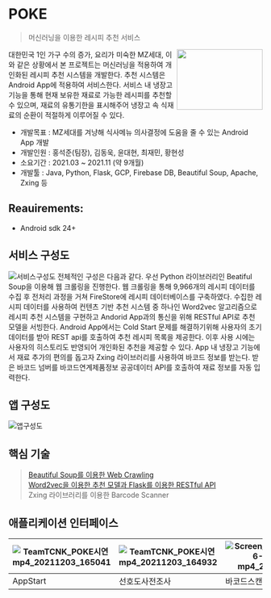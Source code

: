 POKE
====
>머신러닝을 이용한 레시피 추천 서비스   

<img src="https://user-images.githubusercontent.com/81149946/144440382-7700fbed-d652-493a-8996-3b55940bc64a.png" align="right"  width="170" height="120">   

 대한민국 1인 가구 수의 증가, 요리가 미숙한 MZ세대, 이와 같은 상황에서 본 프로젝트는 머신러닝을 적용하여 개인화된 레시피 추천 시스템을 개발한다. 추천 시스템은 Android App에 적용하여 서비스한다. 서비스 내 냉장고 기능을 통해 현재 보유한 재료로 가능한 레시피를 추천할 수 있으며, 재료의 유통기한을 표시해주어 냉장고 속 식재료의 순환이 적절하게 이루어질 수 있다.

 - 개발목표 : MZ세대를 겨냥해 식사메뉴 의사결정에 도움을 줄 수 있는 Android App 개발   
 - 개발인원 : 홍석준(팀장), 김동욱, 윤대현, 최재민, 황현성   
 - 소요기간 : 2021.03 ~ 2021.11 (약 9개월)   
 - 개발툴 : Java, Python, Flask, GCP, Firebase DB, Beautiful Soup, Apache, Zxing 등

## Reauirements:
 - Android sdk 24+   


## 서비스 구성도   
![서비스구성도](https://user-images.githubusercontent.com/81149946/144443559-3c762761-a86a-4070-b22c-cf5cbfe3dcd5.png)
전체적인 구성은 다음과 같다. 우선 Python 라이브러리인 Beatiful Soup을 이용해 웹 크롤링을 진행한다. 웹 크롤링을 통해 9,966개의 레시피 데이터를 수집 후 전처리 과정을 거쳐 FireStore에 레시피 
데이터베이스를 구축하였다. 수집한 레시피 데이터를 사용하여 컨텐츠 기반 추천 시스템 중 하나인 Word2vec 알고리즘으로 레시피 추천 시스템을 구현하고 Andorid App과의 통신을 위해 RESTful API로 추천 모델을 서빙한다. Android App에서는 Cold Start 문제를 해결하기위해 사용자의 초기 데이터를 받아 REST api를 호출하여 추천 레시피 목록을 제공한다. 이후 사용 시에는 사용자의 히스토리도 반영되어 개인화된 추천을 제공할 수 있다. App 내 냉장고 기능에서 재료 추가의 편의를 돕고자 Zxing 라이브러리를 사용하여 바코드 정보를 받는다. 받은 바코드 넘버를 바코드연계제품정보 공공데이터 API를 호출하여 재료 정보를 자동 입력한다.
## 앱 구성도   
![앱구성도](https://user-images.githubusercontent.com/81149946/144421077-35870099-2408-4f80-a65f-d3f76f02ded8.png)

## 핵심 기술   
> [Beautiful Soup를 이용한 Web Crawling](https://github.com/TechnoHong/POKE/tree/main/WC)   
> [Word2vec을 이용한 추천 모델과 Flask를 이용한 RESTful API](https://github.com/TechnoHong/POKE/tree/main/api)   
> Zxing 라이브러리를 이용한 Barcode Scanner   

## 애플리케이션 인터페이스

|![TeamTCNK_POKE시연 mp4_20211203_165041](https://user-images.githubusercontent.com/81149946/144565405-94fdaeb9-f009-44ad-914d-b5801c622472.gif)|![TeamTCNK_POKE시연 mp4_20211203_164932](https://user-images.githubusercontent.com/81149946/144565299-d05a47ac-ab16-4194-ad54-379b236bf5d1.gif)|![Screen_Recording_20211116-014724_POKE mp4_20211203_165253](https://user-images.githubusercontent.com/81149946/144565792-e664c437-f448-4cb9-ac3b-4c8b4ab3faba.gif)|
|---|---|---|
|AppStart|선호도사전조사|바코드스캔|
